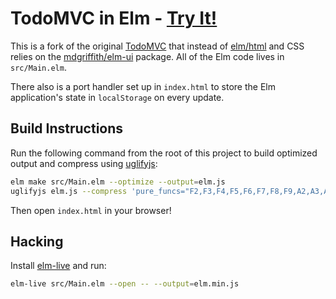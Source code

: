 # TodoMVC in Elm - [Try It!](https://tzemanovic.github.io/elm-ui-todomvc)

This is a fork of the original [TodoMVC][upstream-TodoMVC] that instead of [elm/html][html] and CSS relies on the [mdgriffith/elm-ui][elm-ui] package. All of the Elm code lives in `src/Main.elm`.

[upstream-TodoMVC]: https://github.com/evancz/elm-todomvc
[html]: https://package.elm-lang.org/packages/elm/html/latest
[elm-ui]: https://package.elm-lang.org/packages/mdgriffith/elm-ui/latest/

There also is a port handler set up in `index.html` to store the Elm application's state in `localStorage` on every update.


## Build Instructions

Run the following command from the root of this project to build optimized output and compress using [uglifyjs](https://www.npmjs.com/package/uglify-js):

```bash
elm make src/Main.elm --optimize --output=elm.js
uglifyjs elm.js --compress 'pure_funcs="F2,F3,F4,F5,F6,F7,F8,F9,A2,A3,A4,A5,A6,A7,A8,A9",pure_getters,keep_fargs=false,unsafe_comps,unsafe' | uglifyjs --mangle --output elm.min.js
```

Then open `index.html` in your browser!


## Hacking

Install [elm-live](https://github.com/wking-io/elm-live) and run:

```bash
elm-live src/Main.elm --open -- --output=elm.min.js
```
